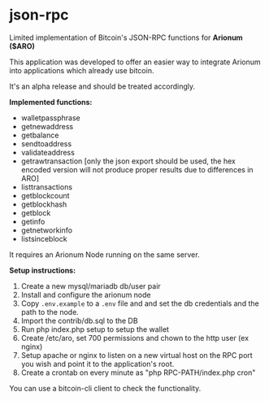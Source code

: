 # json-rpc
Limited implementation of Bitcoin's JSON-RPC functions for **Arionum ($ARO)**

This application was developed to offer an easier way to integrate Arionum into applications which already use bitcoin.

It's an alpha release and should be treated accordingly.

**Implemented functions:**

- walletpassphrase
- getnewaddress 
- getbalance
- sendtoaddress
- validateaddress
- getrawtransaction  [only the json export should be used, the hex encoded version will not produce proper results due to differences in ARO]
- listtransactions
- getblockcount
- getblockhash
- getblock
- getinfo
- getnetworkinfo
- listsinceblock

It requires an Arionum Node running on the same server.

**Setup instructions:**
1. Create a new mysql/mariadb db/user pair
2. Install and configure the arionum node
3. Copy `.env.example` to a `.env` file and and set the db credentials and the path to the node.
4. Import the contrib/db.sql to the DB
5. Run php index.php setup to setup the wallet
6. Create /etc/aro, set 700 permissions and chown to the http user (ex nginx)
7. Setup apache or nginx to listen on a new virtual host on the RPC port you wish and point it to the application's root.
8. Create a crontab on every minute as "php RPC-PATH/index.php cron"

You can use a bitcoin-cli client to check the functionality.
